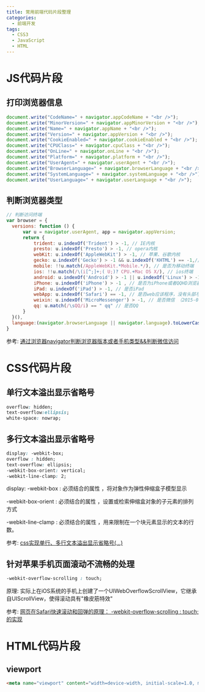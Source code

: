 ```yaml
---
title: 常用前端代码片段整理
categories:
  - 前端开发
tags:
  - CSS3
  - JavaScript
  - HTML
---
```




# JS代码片段

## 打印浏览器信息

```js
document.write("CodeName=" + navigator.appCodeName + "<br />");
document.write("MinorVersion=" + navigator.appMinorVersion + "<br />");
document.write("Name=" + navigator.appName + "<br />");
document.write("Version=" + navigator.appVersion + "<br />");
document.write("CookieEnabled=" + navigator.cookieEnabled + "<br />");
document.write("CPUClass=" + navigator.cpuClass + "<br />");
document.write("OnLine=" + navigator.onLine + "<br />");
document.write("Platform=" + navigator.platform + "<br />");
document.write("UserAgent=" + navigator.userAgent + "<br />");
document.write("BrowserLanguage=" + navigator.browserLanguage + "<br />");
document.write("SystemLanguage=" + navigator.systemLanguage + "<br />");
document.write("UserLanguage=" + navigator.userLanguage + "<br />");
```



## 判断浏览器类型

```js
// 判断访问终端
var browser = {
  versions: function () {
      var u = navigator.userAgent, app = navigator.appVersion;
      return {
          trident: u.indexOf('Trident') > -1, // IE内核
          presto: u.indexOf('Presto') > -1, // opera内核
          webKit: u.indexOf('AppleWebKit') > -1, // 苹果、谷歌内核
          gecko: u.indexOf('Gecko') > -1 && u.indexOf('KHTML') == -1,// 火狐内核
          mobile: !!u.match(/AppleWebKit.*Mobile.*/), // 是否为移动终端
          ios: !!u.match(/\(i[^;]+;( U;)? CPU.+Mac OS X/), // ios终端
          android: u.indexOf('Android') > -1 || u.indexOf('Linux') > -1, // android终端或者uc浏览器
          iPhone: u.indexOf('iPhone') > -1 , // 是否为iPhone或者QQHD浏览器
          iPad: u.indexOf('iPad') > -1, // 是否iPad
          webApp: u.indexOf('Safari') == -1, // 是否web应该程序，没有头部与底部
          weixin: u.indexOf('MicroMessenger') > -1, // 是否微信 （2015-01-22新增）
          qq: u.match(/\sQQ/i) == " qq" // 是否QQ
      }
  }(),
  language:(navigator.browserLanguage || navigator.language).toLowerCase()
}
```

参考: [通过浏览器navigator判断浏览器版本或者手机类型&&判断微信访问](http://www.cnblogs.com/lidongfeng/p/5179856.html)



# CSS代码片段

## 单行文本溢出显示省略号

```css
overflow: hidden;
text-overflow:ellipsis;
white-space: nowrap;
```



## 多行文本溢出显示省略号

```css
display: -webkit-box;
overflow : hidden;
text-overflow: ellipsis;
-webkit-box-orient: vertical;
-webkit-line-clamp: 2;
```

display: -webkit-box : 必须结合的属性 ，将对象作为弹性伸缩盒子模型显示

-webkit-box-orient : 必须结合的属性 ，设置或检索伸缩盒对象的子元素的排列方式

-webkit-line-clamp : 必须结合的属性 ，用来限制在一个块元素显示的文本的行数。

参考: [css实现单行、多行文本溢出显示省略号(…)](http://www.cnblogs.com/mengruying/p/5565042.html) 



## 针对苹果手机页面滚动不流畅的处理

```css
-webkit-overflow-scrolling : touch;
```

原理: 实际上在iOS系统的手机上创建了一个UIWebOverflowScrollView，它继承自UIScrollView，使得滚动具有"橡皮筋特效"

参考: [网页在Safari快速滚动和回弹的原理： -webkit-overflow-scrolling : touch;的实现](http://blog.csdn.net/hursing/article/details/9186199) 



# HTML代码片段

## viewport

```html
<meta name="viewport" content="width=device-width, initial-scale=1.0, maximum-scale=1.0, minimum-scale=1.0, user-scalable=no" />
```






